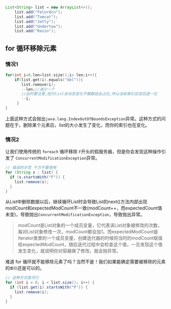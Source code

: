 ```java
List<String> list = new ArrayList<>();
    list.add("Felordcn");
    list.add("Tomcat");
    list.add("Jetty");
    list.add("Undertow");
    list.add("Resin");
```
## for 循环移除元素

### 情况1

```cpp
for(int i=0,len=list.size();i< len;i++){
    if(list.get(i).equals("del")){
       list.remove(i);
       --len;//减少一个
       //此时要注意,因为list会动态变化不像数组会占位,所以当前索引应该后退一位
       --i;
     }
}
```

上面这种方式会抛出`java.lang.IndexOutOfBoundsException`异常。这种方式的问题在于，删除某个元素后，list的大小发生了变化，而你的索引也在变化。



### 情况2

让我们使用传统的 `foreach` 循环移除 `F`开头的假服务器，但是你会发现这种操作引发了
`ConcurrentModificationException`异常。

```java
// 错误的示范 千万不要使用
for (String s : list) {
  if (s.startsWith("F")) {
    list.remove(s);
  }
}
```

从List中删除数据以后，继续循环List时会导致List的next()方法内部出现modCount和expectedModCount不一致(modCount++，而expectedCount值未变)，导致抛出`ConcurrentModificationException`，导致抛出异常。

> modCount是List对象的一个成员变量，它代表该List对象被修改的次数，每对List对象修改一次，modCount都会加1。而expectedModCount是Iterator类里的一个成员变量，创建迭代器的时候将当时的modCount赋值给expectedModCount，随后迭代过程中会检查这个值，一旦发现这个值发生变化，就说明你对容器做了修改，就会抛异常。



难道 for 循环就不能移除元素了吗？当然不是！我们如果能确定需要被移除的元素的`索引`还是可以的。

```java
// 这种方式是可行
for (int i = 0; i < list.size(); i++) {
  if (list.get(i).startsWith("F")) {
    list.remove(i);
  }
}
```